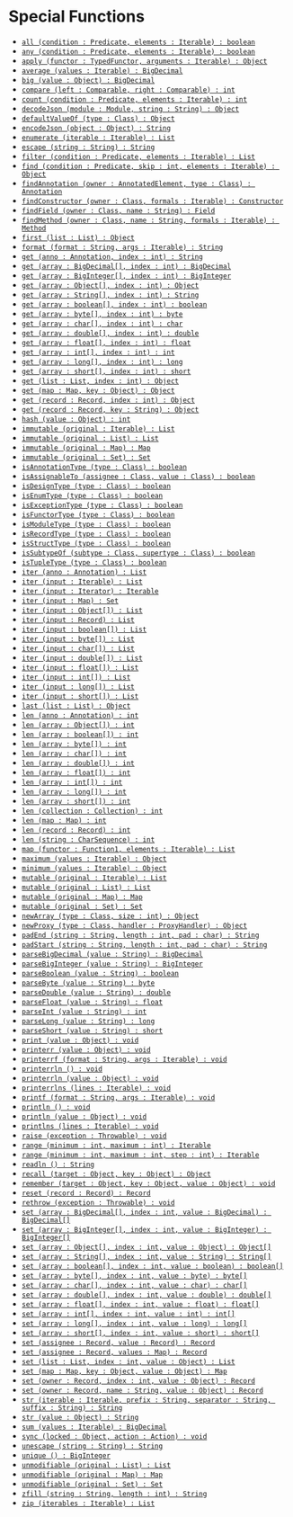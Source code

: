 # Special Functions

+ [`all (condition : Predicate, elements : Iterable) : boolean`](14fa20047fd4abcdeb5310507514deec.md)
+ [`any (condition : Predicate, elements : Iterable) : boolean`](e5437531b521bc259f719e3eab639e79.md)
+ [`apply (functor : TypedFunctor, arguments : Iterable) : Object`](c408fd8994b218d70e22bd117d99db8f.md)
+ [`average (values : Iterable) : BigDecimal`](d3217aa546c45df5c92cc9f315e298e6.md)
+ [`big (value : Object) : BigDecimal`](360a4241d84ef12644ddd7b0b227c806.md)
+ [`compare (left : Comparable, right : Comparable) : int`](47b101bd06e0957b8ebc82d94598e7a7.md)
+ [`count (condition : Predicate, elements : Iterable) : int`](c1ebf92e8ea0a4e5a8063d45c1b0819e.md)
+ [`decodeJson (module : Module, string : String) : Object`](9777c6876663cd2374d217bab14f0495.md)
+ [`defaultValueOf (type : Class) : Object`](ec10a5aa7f6e096ab0b17dba6c454cfc.md)
+ [`encodeJson (object : Object) : String`](2315cb6c788c47fbdf0b703c4a634576.md)
+ [`enumerate (iterable : Iterable) : List`](5c35c192c33e97cbce64a1efeb36f6dd.md)
+ [`escape (string : String) : String`](838f6ac65abdb1dfc9bab51309f7a83c.md)
+ [`filter (condition : Predicate, elements : Iterable) : List`](8fcf80690af02555fed0e057b02e6e05.md)
+ [`find (condition : Predicate, skip : int, elements : Iterable) : Object`](bb79c6ca8f357cd5ac43636df53c9770.md)
+ [`findAnnotation (owner : AnnotatedElement, type : Class) : Annotation`](dba724ca6d72d6c47a5058cbc4a97dc6.md)
+ [`findConstructor (owner : Class, formals : Iterable) : Constructor`](373616027425db94901b148168b0b380.md)
+ [`findField (owner : Class, name : String) : Field`](df52cd68c7e58c80237e0c40c1bfaa10.md)
+ [`findMethod (owner : Class, name : String, formals : Iterable) : Method`](ecbc5767448790a66d60b74a40be3434.md)
+ [`first (list : List) : Object`](94e4d53b65bfd9e337ad731664c266e3.md)
+ [`format (format : String, args : Iterable) : String`](fc1b5a8c55ebf31205a07fa8701a2232.md)
+ [`get (anno : Annotation, index : int) : String`](8259f6bcc3ad902a22ac2be1fea37fc8.md)
+ [`get (array : BigDecimal[], index : int) : BigDecimal`](3838ea327d5b076c606ef0738699f5b5.md)
+ [`get (array : BigInteger[], index : int) : BigInteger`](75091f4981112d805fa193e3df067f62.md)
+ [`get (array : Object[], index : int) : Object`](d0743be481b6d84cad0ea30bbe4a7097.md)
+ [`get (array : String[], index : int) : String`](a6d98e83a1331bc9ce761d0167de9e04.md)
+ [`get (array : boolean[], index : int) : boolean`](cd38d3bb0d84d2b2a5f975cf5e32abd4.md)
+ [`get (array : byte[], index : int) : byte`](22cdce20a972d559a68b43503a76282a.md)
+ [`get (array : char[], index : int) : char`](a45744fa6e92f97d8d98075b159b7503.md)
+ [`get (array : double[], index : int) : double`](f61cd7e7a5a5e2534f6948ae504cc9a7.md)
+ [`get (array : float[], index : int) : float`](7d182cfacdfbd9cced56e20df19311e5.md)
+ [`get (array : int[], index : int) : int`](9f7980f9b4feaf3b34fc5a00c6f5c5d6.md)
+ [`get (array : long[], index : int) : long`](838a58ac4a4d387fa41fa23b3028ebd2.md)
+ [`get (array : short[], index : int) : short`](52b891b1198eb33ebba8a79e44b77f36.md)
+ [`get (list : List, index : int) : Object`](9bffddaf2549757245131be1e0cfa8fd.md)
+ [`get (map : Map, key : Object) : Object`](1ca8dd9ffdf67502b87336cde3e077a7.md)
+ [`get (record : Record, index : int) : Object`](c37f0065d7fcecbc3c2e66d92aea48de.md)
+ [`get (record : Record, key : String) : Object`](52a63f5e50c28cf19d3ba18fb34f1d45.md)
+ [`hash (value : Object) : int`](5c5dc97c8dfa77011f1143b43e871fd8.md)
+ [`immutable (original : Iterable) : List`](e794535f45812bd3e510b5b2112c2565.md)
+ [`immutable (original : List) : List`](b1a9ffdcfd5ed5a773bb9474294e0fa2.md)
+ [`immutable (original : Map) : Map`](dcb2ccc9e79a66f860665058d72e19a1.md)
+ [`immutable (original : Set) : Set`](157f8c82dc7aa66353893b12dcbd8724.md)
+ [`isAnnotationType (type : Class) : boolean`](c11c3990115bf8f3a65fb2c18bf17109.md)
+ [`isAssignableTo (assignee : Class, value : Class) : boolean`](2a40b86ed80320e5459f5f5a6606cca3.md)
+ [`isDesignType (type : Class) : boolean`](44ab449059063a2b7ded4279835570c4.md)
+ [`isEnumType (type : Class) : boolean`](4ea037adb72afd524a825e734a4e82b5.md)
+ [`isExceptionType (type : Class) : boolean`](2e2f201344d66e974dde170181db383a.md)
+ [`isFunctorType (type : Class) : boolean`](f0a67c2c727e54408865ed2ce528547d.md)
+ [`isModuleType (type : Class) : boolean`](a1c400dbd9601917f1fb668ac7073d69.md)
+ [`isRecordType (type : Class) : boolean`](82f19386f51f9d8ff0550a2dffc5c5b5.md)
+ [`isStructType (type : Class) : boolean`](26866beca248725171c11aa3f426303a.md)
+ [`isSubtypeOf (subtype : Class, supertype : Class) : boolean`](cea77713497761406e860449c017cfcf.md)
+ [`isTupleType (type : Class) : boolean`](1f320ded526fac6edaab0104ccdd1317.md)
+ [`iter (anno : Annotation) : List`](274fb7ce44c2234e0624aabef31d637e.md)
+ [`iter (input : Iterable) : List`](f0b3a1e4f7fa8ce4b664da26b7b16fe2.md)
+ [`iter (input : Iterator) : Iterable`](9a32d004dd9694abc3dc0f73d259c045.md)
+ [`iter (input : Map) : Set`](ff021319b298b3ef8fc8cd5f06f62672.md)
+ [`iter (input : Object[]) : List`](83a8b8faf0bbc2185d6e6a3818c87fd7.md)
+ [`iter (input : Record) : List`](ca16a6a8a58bde5d26bb28fee78ddd39.md)
+ [`iter (input : boolean[]) : List`](4064981bc3f28654f3b952de4a413521.md)
+ [`iter (input : byte[]) : List`](31762661a5a64560248d44639e59df3c.md)
+ [`iter (input : char[]) : List`](1b96da3235dcb963fb073153ec47436e.md)
+ [`iter (input : double[]) : List`](d88a6b45fdfde6c3a1db19b905e0a384.md)
+ [`iter (input : float[]) : List`](ef89d1ecb9b11305974676099aa9732a.md)
+ [`iter (input : int[]) : List`](03feefafe1f1c193fb405b0c36213d48.md)
+ [`iter (input : long[]) : List`](5f1279898ed3a9433ebedf7f7987f6c4.md)
+ [`iter (input : short[]) : List`](b93fd9a6b30a1bf557fe906e9c21a70a.md)
+ [`last (list : List) : Object`](af938a1b30e630e59b542b4c9d590398.md)
+ [`len (anno : Annotation) : int`](fa885ea662ee33e74d1b2dfe8aa7e3ea.md)
+ [`len (array : Object[]) : int`](7e1617bd629361badac3f77b56754c4b.md)
+ [`len (array : boolean[]) : int`](11d7878c489c5343ea938ebdfad0160d.md)
+ [`len (array : byte[]) : int`](99ff7d1d158ec1a8173456e62ba1a9ef.md)
+ [`len (array : char[]) : int`](f3cfe33eb7f9c03651d273765d97e08a.md)
+ [`len (array : double[]) : int`](53080c8388de507259240de8a969737c.md)
+ [`len (array : float[]) : int`](1ee28a10f3d1cd1e738c771f041a9cb6.md)
+ [`len (array : int[]) : int`](41a118aad30279b2c81d7f1f52595ef3.md)
+ [`len (array : long[]) : int`](4e325e8f416e65caf29cf42b5e85f65b.md)
+ [`len (array : short[]) : int`](3492c95666b5d9eb9b23f69028c97157.md)
+ [`len (collection : Collection) : int`](9539e85b0d09f0ddb7c2e1ca4de8517d.md)
+ [`len (map : Map) : int`](eda3cb4b11e3c72f4e344b685530bd82.md)
+ [`len (record : Record) : int`](5b0de7ebc269026f06c7feaca573c564.md)
+ [`len (string : CharSequence) : int`](64b7e219ac78ccd89e77766d477773cf.md)
+ [`map (functor : Function1, elements : Iterable) : List`](8c6c09416ad33d2fb9df8f94ac6f3d02.md)
+ [`maximum (values : Iterable) : Object`](787c27938d1aabb44f301418d959f0c5.md)
+ [`minimum (values : Iterable) : Object`](cd2848aaee2213c10d59fae0f8311f57.md)
+ [`mutable (original : Iterable) : List`](f66a83ad994b548da25f711e286b826e.md)
+ [`mutable (original : List) : List`](30933dca7cb23d5439cb7f5e48f58c99.md)
+ [`mutable (original : Map) : Map`](965df9d5b7aea583f19c09b735fac48c.md)
+ [`mutable (original : Set) : Set`](934b61b3765ec961b2d92d6ddf9b981c.md)
+ [`newArray (type : Class, size : int) : Object`](bbebcfb0c1d35047487b69f6fab0211d.md)
+ [`newProxy (type : Class, handler : ProxyHandler) : Object`](2f0e868635ed2bef7069279c9dc787b8.md)
+ [`padEnd (string : String, length : int, pad : char) : String`](c6eed97683ab9c707737723b6e5b9f04.md)
+ [`padStart (string : String, length : int, pad : char) : String`](42660e90e4db76293fb0a52d7a65e1d4.md)
+ [`parseBigDecimal (value : String) : BigDecimal`](057c96ac11eca6ee830307069f8d2104.md)
+ [`parseBigInteger (value : String) : BigInteger`](183c2cc97ef88918b2bf580e84c0a674.md)
+ [`parseBoolean (value : String) : boolean`](e28b0001982f1e3ce4733919145349ed.md)
+ [`parseByte (value : String) : byte`](4dfadc02927709a03e7f58a0f986dc9b.md)
+ [`parseDouble (value : String) : double`](b75341de8922a44a425a3faa29011a4b.md)
+ [`parseFloat (value : String) : float`](fc4b15ff724c2947f51e69db7071bd45.md)
+ [`parseInt (value : String) : int`](adb6b127c431ae2477d7ff9529f39d53.md)
+ [`parseLong (value : String) : long`](9504c04230476bd0ac229297f6272064.md)
+ [`parseShort (value : String) : short`](26a1d6ebc1caf41cab9130d3d6b0cac1.md)
+ [`print (value : Object) : void`](63cc28aae278ed40e9911cd7717ef07c.md)
+ [`printerr (value : Object) : void`](abc76797789a281a5aebff46746de705.md)
+ [`printerrf (format : String, args : Iterable) : void`](054f98c4c78c3ba57b79370cebfaf2e3.md)
+ [`printerrln () : void`](201c6a260d8c1bb6ce7e022e81c2b73d.md)
+ [`printerrln (value : Object) : void`](35003599815de5a57f074ff0bee530c6.md)
+ [`printerrlns (lines : Iterable) : void`](68d7bb63cf913ea3106cd3d30d693d38.md)
+ [`printf (format : String, args : Iterable) : void`](cb20dc58f4885f044fefcee1c5304594.md)
+ [`println () : void`](2348b8939d22ce4cf194bdcae5aaf43f.md)
+ [`println (value : Object) : void`](5dd685065dcfc5fd97c5720cefa7af2c.md)
+ [`printlns (lines : Iterable) : void`](4b7427952bee7c96e139857252693ba4.md)
+ [`raise (exception : Throwable) : void`](ded5e8f1184a5e58bb2d993ab5d0ab36.md)
+ [`range (minimum : int, maximum : int) : Iterable`](27a85104d8c545661b6951e5fd33ec60.md)
+ [`range (minimum : int, maximum : int, step : int) : Iterable`](c87f72d1d5edd3c7019c75cbb2b85bca.md)
+ [`readln () : String`](3a121a3415d152c3e5361e2580f34a34.md)
+ [`recall (target : Object, key : Object) : Object`](29a2f5cfa5cf4e1974554c44eb0dc62a.md)
+ [`remember (target : Object, key : Object, value : Object) : void`](7a266d4d9fa6ad4ab819e0dd919126ea.md)
+ [`reset (record : Record) : Record`](8b5e3cc91c4d7c3b47eea2b2edebfdc8.md)
+ [`rethrow (exception : Throwable) : void`](b5c28241a64373f192f3fa80cb24bbdf.md)
+ [`set (array : BigDecimal[], index : int, value : BigDecimal) : BigDecimal[]`](c77389c7eb79437c2d2ad31ed073934f.md)
+ [`set (array : BigInteger[], index : int, value : BigInteger) : BigInteger[]`](f2da3cb8e914737cba6f02232d14726a.md)
+ [`set (array : Object[], index : int, value : Object) : Object[]`](eb028a172fe6550ae1982a52a116ffd0.md)
+ [`set (array : String[], index : int, value : String) : String[]`](9d1ebd4f12019ed2ea778bbab88e8d16.md)
+ [`set (array : boolean[], index : int, value : boolean) : boolean[]`](7ff91d38e11886439f0421a7459167c1.md)
+ [`set (array : byte[], index : int, value : byte) : byte[]`](a4eb263f22e75ab6e687abb2c8520f89.md)
+ [`set (array : char[], index : int, value : char) : char[]`](59cc36f96504288a5682b56d7eee9b24.md)
+ [`set (array : double[], index : int, value : double) : double[]`](31dac222de258ea569e7643ce9a2f336.md)
+ [`set (array : float[], index : int, value : float) : float[]`](02d94d2b2488a3e5703dad13091dcd95.md)
+ [`set (array : int[], index : int, value : int) : int[]`](15220ead9f009d824188c9c034f2fde0.md)
+ [`set (array : long[], index : int, value : long) : long[]`](77c23891c7ffeceb888123613d9630e3.md)
+ [`set (array : short[], index : int, value : short) : short[]`](e98c11d313122f98f26f0fea8977419e.md)
+ [`set (assignee : Record, value : Record) : Record`](e5ca1b17184e0ad0b44e8ef0628eaf04.md)
+ [`set (assignee : Record, values : Map) : Record`](7bc3587d3c2aada966afd35027ca8a9b.md)
+ [`set (list : List, index : int, value : Object) : List`](2f5fc3e5eeae32a36adb17f18e93c990.md)
+ [`set (map : Map, key : Object, value : Object) : Map`](9994fb69d9b90a49d454838442cff7c4.md)
+ [`set (owner : Record, index : int, value : Object) : Record`](7b2fda83c1b3bdb3989f53a3af5e7d32.md)
+ [`set (owner : Record, name : String, value : Object) : Record`](a204b3c1d4e8a58cfb2476b7a686b98f.md)
+ [`str (iterable : Iterable, prefix : String, separator : String, suffix : String) : String`](01a51c790e1608d2c3b764820b176837.md)
+ [`str (value : Object) : String`](e5f7232e762e454bb9a6018d7a39a452.md)
+ [`sum (values : Iterable) : BigDecimal`](ebd55fe2c09aa278a7f151d65ac1b3cb.md)
+ [`sync (locked : Object, action : Action) : void`](e88e95508c56cea09b8303929a4aca6e.md)
+ [`unescape (string : String) : String`](b6dd5a759bc56179865723ada2f49e6d.md)
+ [`unique () : BigInteger`](2e2365b5a9c5a36bed943871c3a0ec3f.md)
+ [`unmodifiable (original : List) : List`](15237e8c5430de70c534258d464fb648.md)
+ [`unmodifiable (original : Map) : Map`](811a8a0cf9bbcbb1fdde0645f9aba7aa.md)
+ [`unmodifiable (original : Set) : Set`](c1361f25d75ba56dabbe26623452424a.md)
+ [`zfill (string : String, length : int) : String`](42928091e08bb245238470736f879c43.md)
+ [`zip (iterables : Iterable) : List`](f05bbe005fefce813c816ef66736f8de.md)

